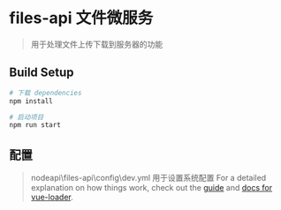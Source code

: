 # files-api 文件微服务

> 用于处理文件上传下载到服务器的功能

## Build Setup

``` bash
# 下载 dependencies
npm install

# 启动项目
npm run start

```
## 配置
> nodeapi\files-api\config\dev.yml 用于设置系统配置
For a detailed explanation on how things work, check out the [guide](http://vuejs-templates.github.io/webpack/) and [docs for vue-loader](http://vuejs.github.io/vue-loader).
